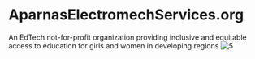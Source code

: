 # AparnasElectromechServices.org
An EdTech not-for-profit organization providing inclusive and equitable access to education for girls and women in developing regions
![5](https://user-images.githubusercontent.com/86335455/163409750-346c9cc9-28fc-4ce9-8a7b-4cba7b537607.png)
